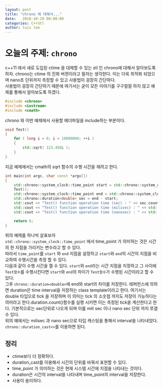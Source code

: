 ```yaml
---
layout: post
title: "chrono 에 대해서..."
date:   2018-10-29 00:00:00
categories: C++Stl
author: luis lee
---
```

# 오늘의 주제: `chrono`
c++11 에서 새로 도입된 ctime 을 대체할 수 있는 stl 인 chrono에 대해서 알아보도록 하자.
chrono는 ctime 의 진화 버젼이라고 필자는 생각한다. 이는 더욱 최적화 되었으며 nano초 단위까지 측정할 수 있고 사용법이 굉장히 간단하다.
<br/> 사용법이 굉장히 간단하기 때문에 여기서는 굳이 모든 이야기를 구구절절 하지 않고 예제를 통해서 알아보도록 하겠다.
```cpp
#include <chrono>
#include <iostream>
#include <cmath>
```
chrono 와 이번 예제에서 사용할 헤더파일을 include하는 부분이다.
```cpp
void Test()
{
    for ( long i = 0; i < 10000000; ++i )
    {
        std::sqrt( 123.456L );
    }
}
```
지금 예제에서는 cmath의 sqrt 함수의 수행 시간을 재려고 한다.<br/>
```cpp
int main(int argc, char const *argv[])
{
    std::chrono::system_clock::time_point start = std::chrono::system_clock::now();
    Test();
    std::chrono::system_clock::time_point end = std::chrono::system_clock::now();
    std::chrono::duration<double> sec = end - start;
    std::cout << "Test() function operation time (sec) : " << sec.count() << " seconds" << std::endl;
    std::cout << "Test() function operation time (milisec) : " << std::chrono::duration_cast<std::chrono::milliseconds>(sec).count() << " millisec" << std::endl;
    std::cout << "Test() function operation time (nanosec) : " << std::chrono::duration_cast<std::chrono::nanoseconds>(sec).count() << " nanosec" << std::endl;

    return 0;
}
```
위의 예제를 하나씩 살표보자 <br/>
`std::chrono::system_clock::time_point` 에서 time_point 가 의미하는 것은 시간의 한 지점을 가리키는 변수라고 할 수 있다.<br/>
따라서 `time_point`를 `start` 와 `end` 지점을 설정하고 `start`와 `end`의 시간의 지점을 비교하여 수행시간을 측정 할 수 있다.<br/>
다음과 같이 수행 시간을 잴 수 있다. `start`와 `end`라는 시간 지점을 지정하고 그 사이에 `Test함수`를 수행시킨다면 `start`와 `end`의 차이가 `Test함수`가 수행된 시간이라고 할 수 있다.<br/>
그후 `chrono::duration<double>`에 end와 start의 차이를 저장한다. 레퍼런스에 의하면 duration은 time interval을 저장하는 class template이라고 한다. 여기서는 double 타입으로 tick 을 저장하며 이 의미는 tick 의 소숫점 까지도 저장이 가능하다는 의미라고 한다.duration.count()함수를 실행 시키면 이는 측정된 tick을 계산한다고 한다. 기본적으로는 sec단위로 나오게 되며 이를 mili sec 이나 nano sec 단위 까지 쪼갤 수 있다. <br/>
위의 예에서는 milisec 과 nano sec으로 타입 캐스팅을 통해서 interval을 나타내었다. `chrono::duration_cast<>`를 이용하면 된다.<br/>

## 정리
* ctime보다 더 정확하다.
* duration_cast를 이용해서 시간의 단위를 바꿔서 표현할 수 있다.
* time_point 가 의미하는 것은 현재 시스템 시간에 지점을 나타내는 것이다.
* duration은 시간의 interval을 나타내며 time_point의 interval을 저장한다.
* 사용이 용이하다.
